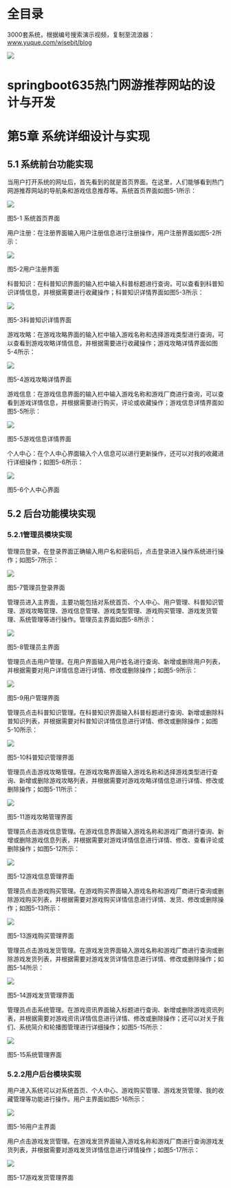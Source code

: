 # 全目录

3000套系统，根据编号搜索演示视频，复制至流浪器：www.yuque.com/wisebit/blog


![](https://bitwise.oss-cn-heyuan.aliyuncs.com/2024/11/06/qq_wechat.png)
# springboot635热门网游推荐网站的设计与开发
# 第5章   系统详细设计与实现
## 5.1  系统前台功能实现
当用户打开系统的网址后，首先看到的就是首页界面。在这里，人们能够看到热门网游推荐网站的导航条和游戏信息推荐等。系统首页界面如图5-1所示：

![](/md/blog.012.png)

图5-1 系统首页界面

用户注册：在注册界面输入用户注册信息进行注册操作，用户注册界面如图5-2所示：

![](/md/blog.013.png)

图5-2用户注册界面

科普知识：在科普知识界面的输入栏中输入科普标题进行查询，可以查看到科普知识详情信息，并根据需要进行收藏操作；科普知识详情界面如图5-3所示：

![](/md/blog.014.png)

图5-3科普知识详情界面

游戏攻略：在游戏攻略界面的输入栏中输入游戏名称和选择游戏类型进行查询，可以查看到游戏攻略详情信息，并根据需要进行收藏操作；游戏攻略详情界面如图5-4所示：

![](/md/blog.015.png)

图5-4游戏攻略详情界面

游戏信息：在游戏信息界面的输入栏中输入游戏名称和游戏厂商进行查询，可以查看到游戏详情信息，并根据需要进行购买，评论或收藏操作；游戏信息详情界面如图5-5所示：

![](/md/blog.016.png)

图5-5游戏信息详情界面

个人中心：在个人中心界面输入个人信息可以进行更新操作，还可以对我的收藏进行详细操作；如图5-6所示：

![](/md/blog.017.png)

图5-6个人中心界面

## 5.2  后台功能模块实现
### 5.2.1管理员模块实现
管理员登录，在登录界面正确输入用户名和密码后，点击登录进入操作系统进行操作；如图5-7所示：                               

![](/md/blog.018.png)

图5-7管理员登录界面

管理员进入主界面，主要功能包括对系统首页、个人中心、用户管理、科普知识管理、游戏攻略管理、游戏信息管理、游戏类型管理、游戏购买管理、游戏发货管理、系统管理等进行操作。管理员主界面如图5-8所示：

![](/md/blog.019.png)

图5-8管理员主界面

管理员点击用户管理。在用户界面输入用户姓名进行查询、新增或删除用户列表，并根据需要对用户详情信息进行详情、修改或删除操作；如图5-9所示：

![](/md/blog.020.png)

图5-9用户管理界面

管理员点击科普知识管理。在科普知识界面输入科普标题进行查询、新增或删除科普知识列表，并根据需要对科普知识详情信息进行详情、修改或删除操作；如图5-10所示：

![](/md/blog.021.png)

图5-10科普知识管理界面

管理员点击游戏攻略管理。在游戏攻略界面输入游戏名称和选择游戏类型进行查询、新增或删除游戏攻略列表，并根据需要对游戏攻略详情信息进行详情、修改或删除操作；如图5-11所示：

![](/md/blog.022.png)

图5-11游戏攻略管理界面

管理员点击游戏信息管理。在游戏信息界面输入游戏名称和游戏厂商进行查询、新增或删除游戏信息列表，并根据需要对游戏详情信息进行详情、修改、查看评论或删除操作；如图5-12所示：

![](/md/blog.023.png)

图5-12游戏信息管理界面

管理员点击游戏购买管理。在游戏购买界面输入游戏名称和游戏厂商进行查询或删除游戏购买列表，并根据需要对游戏购买详情信息进行详情、发货、修改或删除操作；如图5-13所示：

![](/md/blog.024.png)

图5-13游戏购买管理界面

管理员点击游戏发货管理。在游戏发货界面输入游戏名称和游戏厂商进行查询或删除游戏发货列表，并根据需要对游戏发货详情信息进行详情、修改或删除操作；如图5-14所示：

![](/md/blog.024.png)

图5-14游戏发货管理界面

管理员点击系统管理。在游戏资讯界面输入标题进行查询、新增或删除游戏资讯列表，并根据需要对游戏资讯详情信息进行详情、修改或删除操作；还可以对关于我们、系统简介和轮播图管理进行详细操作；如图5-15所示：

![](/md/blog.025.png)

图5-15系统管理界面

### 5.2.2用户后台模块实现
用户进入系统可以对系统首页、个人中心、游戏购买管理、游戏发货管理、我的收藏管理等功能进行操作。用户主界面如图5-16所示：

![](/md/blog.026.png)

图5-16用户主界面

用户点击游戏发货管理。在游戏发货界面输入游戏名称和游戏厂商进行查询游戏发货列表，并根据需要对游戏发货详情信息进行详情操作；如图5-17所示：

![](/md/blog.027.png)

图5-17游戏发货管理界面



